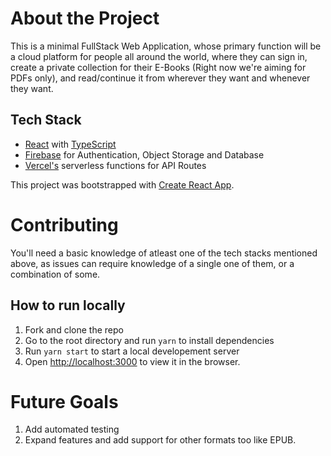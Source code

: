 # About the Project

This is a minimal FullStack Web Application, whose primary function will be a cloud platform for people all around the world, where they can sign in, create a private collection for their E-Books (Right now we're aiming for PDFs only), and read/continue it from wherever they want and whenever they want.

## Tech Stack

* [React](https://reactjs.org) with [TypeScript](typescriptlang.org)
* [Firebase](https://firebase.google.com) for Authentication, Object Storage and Database
* [Vercel's](https://vercel.com) serverless functions for API Routes

This project was bootstrapped with [Create React App](https://github.com/facebook/create-react-app).

# Contributing

You'll need a basic knowledge of atleast one of the tech stacks mentioned above, as issues can require knowledge of a single one of them, or a combination of some.
## How to run locally

1. Fork and clone the repo
2. Go to the root directory and run `yarn` to install dependencies
3. Run `yarn start` to start a local developement server
4. Open [http://localhost:3000](http://localhost:3000) to view it in the browser.

# Future Goals

1. Add automated testing
2. Expand features and add support for other formats too like EPUB.

